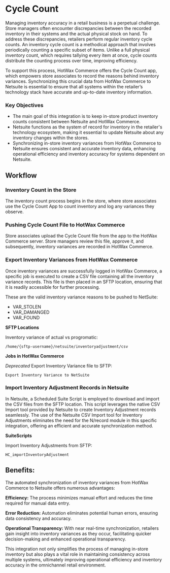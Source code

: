 # Cycle Count
Managing inventory accuracy in a retail business is a perpetual challenge. Store managers often encounter discrepancies between the recorded inventory in their systems and the actual physical stock on hand. To address these discrepancies, retailers perform regular inventory cycle counts. An inventory cycle count is a methodical approach that involves periodically counting a specific subset of items. Unlike a full physical inventory count, which requires tallying every item at once, cycle counts distribute the counting process over time, improving efficiency.

To support this process, HotWax Commerce offers the Cycle Count app, which empowers store associates to record the reasons behind inventory variances. Synchronizing this crucial data from HotWax Commerce to Netsuite is essential to ensure that all systems within the retailer’s technology stack have accurate and up-to-date inventory information.

### Key Objectives
- The main goal of this integration is to keep in-store product inventory counts consistent between Netsuite and HotWax Commerce.
- Netsuite functions as the system of record for inventory in the retailer's technology ecosystem, making it essential to update Netsuite about any inventory changes within the stores.
- Synchronizing in-store inventory variances from HotWax Commerce to Netsuite ensures consistent and accurate inventory data, enhancing operational efficiency and inventory accuracy for systems dependent on Netsuite.

## Workflow

### Inventory Count in the Store
The inventory count process begins in the store, where store associates use the Cycle Count App to count inventory and log any variances they observe.


### Pushing Cycle Count File to HotWax Commerce
Store associates upload the Cycle Count file from the app to the HotWax Commerce server. Store managers review this file, approve it, and subsequently, inventory variances are recorded in HotWax Commerce.


### Export Inventory Variances from HotWax Commerce
Once inventory variances are successfully logged in HotWax Commerce, a specific job is executed to create a CSV file containing all the inventory variance records. This file is then placed in an SFTP location, ensuring that it is readily accessible for further processing.

These are the valid inventory variance reasons to be pushed to NetSuite:
- VAR_STOLEN
- VAR_DAMANGED
- VAR_FOUND

**SFTP Locations**

Inventory variance of actual vs progromatic:
```
/home/{sftp-username}/netsuite/inventoryadjustment/csv
```

**Jobs in HotWax Commerce**

*Deprecated* Export Inventory Variance file to SFTP:
```
Export Inventory Variance to NetSuite
```

### Import Inventory Adjustment Records in Netsuite
In Netsuite, a Scheduled Suite Script is employed to download and import the CSV files from the SFTP location. This script leverages the native CSV Import tool provided by Netsuite to create Inventory Adjustment records seamlessly. The use of the Netsuite CSV Import tool for Inventory Adjustments eliminates the need for the N/record module in this specific integration, offering an efficient and accurate synchronization method.

**SuiteScripts**

Import Inventory Adjustments from SFTP:
```
HC_importInventoryAdjustment
```

## Benefits:
The automated synchronization of inventory variances from HotWax Commerce to Netsuite offers numerous advantages:

**Efficiency:** The process minimizes manual effort and reduces the time required for manual data entry.


**Error Reduction:** Automation eliminates potential human errors, ensuring data consistency and accuracy.


**Operational Transparency:** With near real-time synchronization, retailers gain insight into inventory variances as they occur, facilitating quicker decision-making and enhanced operational transparency.

This integration not only simplifies the process of managing in-store inventory but also plays a vital role in maintaining consistency across multiple systems, ultimately improving operational efficiency and inventory accuracy in the omnichannel retail environment.